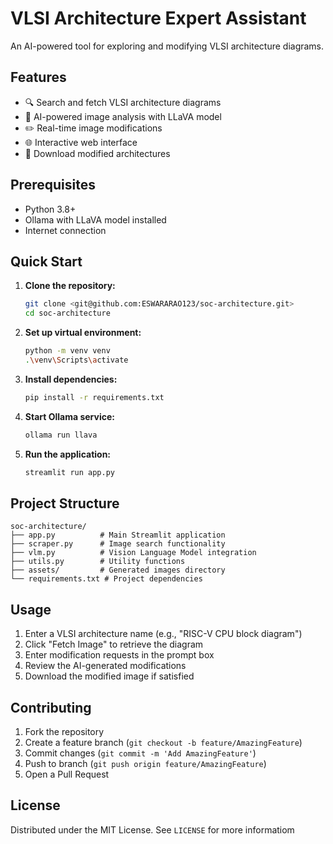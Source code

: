 # VLSI Architecture Expert Assistant

An AI-powered tool for exploring and modifying VLSI architecture diagrams.

## Features

- 🔍 Search and fetch VLSI architecture diagrams
- 🤖 AI-powered image analysis with LLaVA model
- ✏️ Real-time image modifications
- 🌐 Interactive web interface
- 💾 Download modified architectures

## Prerequisites

- Python 3.8+
- Ollama with LLaVA model installed
- Internet connection

## Quick Start

1. **Clone the repository:**
   ```bash
   git clone <git@github.com:ESWARARAO123/soc-architecture.git>
   cd soc-architecture
   ```

2. **Set up virtual environment:**
   ```bash
   python -m venv venv
   .\venv\Scripts\activate
   ```

3. **Install dependencies:**
   ```bash
   pip install -r requirements.txt
   ```

4. **Start Ollama service:**
   ```bash
   ollama run llava
   ```

5. **Run the application:**
   ```bash
   streamlit run app.py
   ```

## Project Structure

```
soc-architecture/
├── app.py          # Main Streamlit application
├── scraper.py      # Image search functionality
├── vlm.py          # Vision Language Model integration
├── utils.py        # Utility functions
├── assets/         # Generated images directory
└── requirements.txt # Project dependencies
```

## Usage

1. Enter a VLSI architecture name (e.g., "RISC-V CPU block diagram")
2. Click "Fetch Image" to retrieve the diagram
3. Enter modification requests in the prompt box
4. Review the AI-generated modifications
5. Download the modified image if satisfied

## Contributing

1. Fork the repository
2. Create a feature branch (`git checkout -b feature/AmazingFeature`)
3. Commit changes (`git commit -m 'Add AmazingFeature'`)
4. Push to branch (`git push origin feature/AmazingFeature`)
5. Open a Pull Request

## License

Distributed under the MIT License. See `LICENSE` for more informatiom